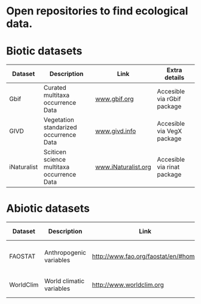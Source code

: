 # Open repositories to find ecological data.  

# Biotic datasets
Dataset  | Description | Link | Extra details
------------- | ------------- | ------------- | -------------
Gbif  | Curated multitaxa occurrence Data | www.gbif.org | Accesible via rGbif package
GIVD | Vegetation standarized occurrence Data | www.givd.info | Accesible via VegX package
iNaturalist  | Sciticen science multitaxa occurrence Data | www.iNaturalist.org | Accesible via rinat package

# Abiotic datasets
Dataset  | Description | Link | Extra details
------------- | ------------- | ------------- | -------------
FAOSTAT | Anthropogenic variables | http://www.fao.org/faostat/en/#home | Accesible via FAOSTAT package
WorldClim | World climatic variables | http://www.worldclim.org | Extracted by raster package


